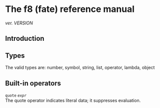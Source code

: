  # The f8 (fate) reference manual<br>
 *ver. VERSION*
 ## Introduction
 ## Types
 The valid types are: number, symbol, string, list, operator, lambda, object
 ## Built-in operators
 `quote` *`expr`* <br>
 The quote operator indicates literal data; it suppresses evaluation.
